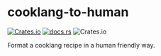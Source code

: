 # cooklang-to-human

[![Crates.io](https://img.shields.io/crates/v/cooklang-to-human)](https://crates.io/crates/cooklang-to-human)
[![docs.rs](https://img.shields.io/docsrs/cooklang-to-human)](https://docs.rs/cooklang-to-human/)
![Crates.io](https://img.shields.io/crates/l/cooklang-to-human)

Format a cooklang recipe in a human friendly way.
